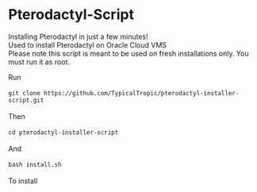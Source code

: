 # Pterodactyl-Script
Installing Pterodactyl in just a few minutes! <br />
Used to install Pterodactyl on Oracle Cloud VMS<br />
Please note this script is meant to be used on fresh installations only. You must run it as root. <br />

Run <br />
<br />
`git clone https://github.com/TypicalTropic/pterodactyl-installer-script.git`<br /> 
<br /> 
Then <br /> 
<br />
`cd pterodactyl-installer-script` <br /> 
<br /> 
And <br />
<br /> 
`bash install.sh` <br />
<br />
To install <br />
